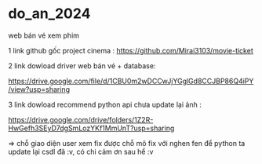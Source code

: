 # do_an_2024
web bán vé xem phim

1 link github gốc project cinema : https://github.com/Mirai3103/movie-ticket

2 link dowload driver web bán vé + database: 

https://drive.google.com/file/d/1CBU0m2wDCCwJjYGglGd8CCJBP86Q4iPY/view?usp=sharing

3 link dowload recommend python api chưa update lại ảnh : 

https://drive.google.com/drive/folders/1Z2R-HwGefh3SEyD7dgSmLozYKf1MmUnT?usp=sharing

=> chỗ giao diện user xem fix được chỗ mô fix với nghen fen để python ta update lại csdl đã :v, có chi cảm ơn sau hể :v
